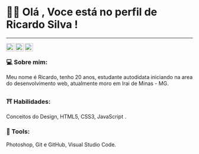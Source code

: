# :man_technologist: Olá , Voce está no perfil de Ricardo Silva !

---

<a target="_blank" href="https://www.linkedin.com/in/ricardo-ferreira-373690194/">
  <img align="left" alt="LinkdeIN" width="22px" src="https://cdn.jsdelivr.net/npm/simple-icons@v3/icons/linkedin.svg" />
</a>
<a target="_blank" href="https://www.instagram.com/oricardosilvax/">
  <img align="left" alt="Instagram" width="22px" src="https://cdn.jsdelivr.net/npm/simple-icons@v3/icons/instagram.svg" />
</a>
<a target="_blank" href="mailto:oricardodeveloper@gmail.com">
  <img align="left" alt="Gmail" width="22px" src="https://cdn.jsdelivr.net/npm/simple-icons@v3/icons/gmail.svg" />
</a>
</br>


### :computer: Sobre mim:
  Meu nome é Ricardo, tenho 20 anos, estudante autodidata iniciando na area do desenvolvimento web, atualmente moro em Irai de Minas - MG.


### ⛩ Habilidades: 
  Conceitos do Design, HTML5, CSS3, JavaScript .
  

### 🔧 Tools:
  Photoshop, Git e GitHub, Visual Studio Code.

<!--
**oricardodeveloper/oricardodeveloper** is a ✨ _special_ ✨ repository because its `README.md` (this file) appears on your GitHub profile.

Here are some ideas to get you started:

- 🔭 I’m currently working on ...
- 🌱 I’m currently learning ...
- 👯 I’m looking to collaborate on ...
- 🤔 I’m looking for help with ...
- 💬 Ask me about ...
- 📫 How to reach me: ...
- 😄 Pronouns: ...
- ⚡ Fun fact: ...
-->
